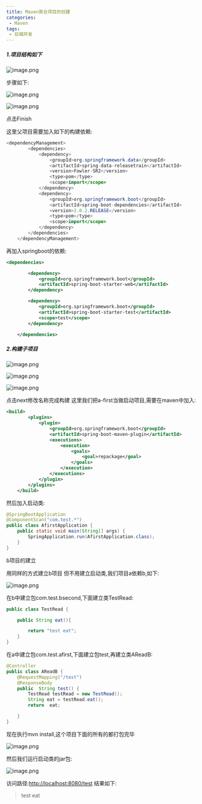 ```yaml
---
title: Maven聚合项目的创建
categories:
 - Maven
tags:
 - 后端开发
---
```


##### 1.项目结构如下

![image.png](https://upload-images.jianshu.io/upload_images/12057079-862c08562a57648a.png?imageMogr2/auto-orient/strip%7CimageView2/2/w/1240)

步骤如下:

![image.png](https://upload-images.jianshu.io/upload_images/12057079-307f0cf64b74cf59.png?imageMogr2/auto-orient/strip%7CimageView2/2/w/1240)

![image.png](https://upload-images.jianshu.io/upload_images/12057079-8ad092e2e26b32fe.png?imageMogr2/auto-orient/strip%7CimageView2/2/w/1240)

点击Finish

这里父项目需要加入如下的构建依赖:

```java
<dependencyManagement>
        <dependencies>
            <dependency>
                <groupId>org.springframework.data</groupId>
                <artifactId>spring-data-releasetrain</artifactId>
                <version>Fowler-SR2</version>
                <type>pom</type>
                <scope>import</scope>
            </dependency>
            <dependency>
                <groupId>org.springframework.boot</groupId>
                <artifactId>spring-boot-dependencies</artifactId>
                <version>2.0.2.RELEASE</version>
                <type>pom</type>
                <scope>import</scope>
            </dependency>
        </dependencies>
    </dependencyManagement>
```

再加入springboot的依赖:

```xml
<dependencies>

        <dependency>
            <groupId>org.springframework.boot</groupId>
            <artifactId>spring-boot-starter-web</artifactId>
        </dependency>

        <dependency>
            <groupId>org.springframework.boot</groupId>
            <artifactId>spring-boot-starter-test</artifactId>
            <scope>test</scope>
        </dependency>

    </dependencies>
```



##### 2.构建子项目

![image.png](https://upload-images.jianshu.io/upload_images/12057079-a469da57c0f5f67c.png?imageMogr2/auto-orient/strip%7CimageView2/2/w/1240)

![image.png](https://upload-images.jianshu.io/upload_images/12057079-b51dac19c677234c.png?imageMogr2/auto-orient/strip%7CimageView2/2/w/1240)

![image.png](https://upload-images.jianshu.io/upload_images/12057079-b6824fb10147161b.png?imageMogr2/auto-orient/strip%7CimageView2/2/w/1240)

点击next修改名称完成构建 这里我们把a-first当做启动项目,需要在maven中加入:

```xml
<build>
        <plugins>
            <plugin>
                <groupId>org.springframework.boot</groupId>
                <artifactId>spring-boot-maven-plugin</artifactId>
                <executions>
                    <execution>
                        <goals>
                            <goal>repackage</goal>
                        </goals>
                    </execution>
                </executions>
            </plugin>
        </plugins>
    </build>
```

然后加入启动类:

```java
@SpringBootApplication
@ComponentScan("com.test.*")
public class AfirstApplication {
    public static void main(String[] args) {
        SpringApplication.run(AfirstApplication.class);
    }
}
```

b项目的建立

用同样的方式建立b项目 但不用建立启动类,我们项目a依赖b,如下:

![image.png](https://upload-images.jianshu.io/upload_images/12057079-a22b01a50d505d31.png?imageMogr2/auto-orient/strip%7CimageView2/2/w/1240)

在b中建立包com.test.bsecond,下面建立类TestRead:

```java
public class TestRead {

    public String eat(){

        return "test eat";
    }
}

```

在a中建立包com.test.afirst,下面建立包test,再建立类AReadB:

```java
@Controller
public class AReadB {
    @RequestMapping("/test")
    @ResponseBody
    public  String test() {
        TestRead testRead = new TestRead();
        String eat = testRead.eat();
        return  eat;

    }
}
```

现在执行mvn install,这个项目下面的所有的都打包完毕

![image.png](https://upload-images.jianshu.io/upload_images/12057079-86f603cef89251f8.png?imageMogr2/auto-orient/strip%7CimageView2/2/w/1240)

然后我们运行启动类的jar包:

![image.png](https://upload-images.jianshu.io/upload_images/12057079-3e81a8f95ab79e28.png?imageMogr2/auto-orient/strip%7CimageView2/2/w/1240)

访问路径:<http://localhost:8080/test> 结果如下:

> test eat

